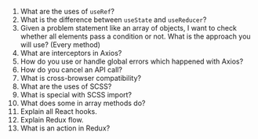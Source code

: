 1. What are the uses of `useRef`?  
2. What is the difference between `useState` and `useReducer`?  
3. Given a problem statement like an array of objects, I want to check whether all elements pass a condition or not. What is the approach you will use? (Every method)  
4. What are interceptors in Axios?  
5. How do you use or handle global errors which happened with Axios?  
6. How do you cancel an API call?  
7. What is cross-browser compatibility?  
8. What are the uses of SCSS?  
9. What is special with SCSS import?  
10. What does some in array methods do?  
11. Explain all React hooks.  
12. Explain Redux flow.  
13. What is an action in Redux?
